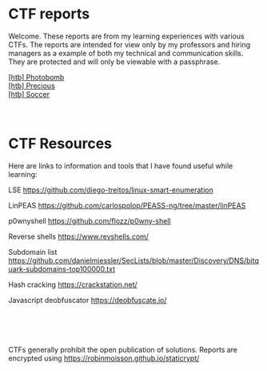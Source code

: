 # CTF reports 
Welcome.  These reports are from my learning experiences with various CTFs.  The reports are intended for view only by my professors and hiring managers as a example of both my technical and communication skills.  They are protected and will only be viewable with a passphrase.

<a href="https://htmlpreview.github.io/?https://github.com/Maxwellraygor/CTF/blob/main/htb-photobomb-protected.html" target="_blank">[htb] Photobomb</a>
<br/>
<a href="https://htmlpreview.github.io/?https://github.com/Maxwellraygor/CTF/blob/main/htb-precious-protected.html" target="_blank">[htb] Precious</a>
<br/>
<a href="https://htmlpreview.github.io/?https://github.com/Maxwellraygor/CTF/blob/main/htb-soccer-protected.html" target="_blank">[htb] Soccer</a>   
<br/><br/>

# CTF Resources
Here are links to information and tools that I have found useful while learning:

LSE	https://github.com/diego-treitos/linux-smart-enumeration

LinPEAS	https://github.com/carlospolop/PEASS-ng/tree/master/linPEAS

p0wnyshell	https://github.com/flozz/p0wny-shell

Reverse shells	https://www.revshells.com/

Subdomain list	https://github.com/danielmiessler/SecLists/blob/master/Discovery/DNS/bitquark-subdomains-top100000.txt

Hash cracking	https://crackstation.net/

Javascript deobfuscator	https://deobfuscate.io/


<br/><br/><br/><br/>
CTFs generally prohibit the open publication of solutions.
Reports are encrypted using https://robinmoisson.github.io/staticrypt/
